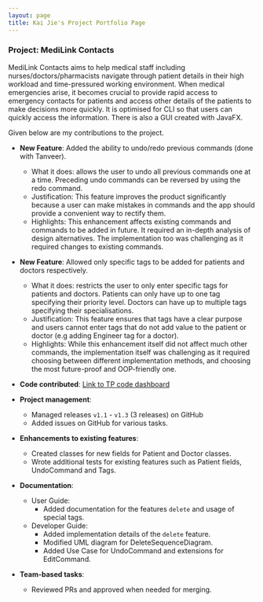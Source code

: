 ```yaml
---
layout: page
title: Kai Jie's Project Portfolio Page
---
```


### Project: MediLink Contacts

MediLink Contacts aims to help medical staff including nurses/doctors/pharmacists navigate through patient details in
their high workload and time-pressured working environment. When medical emergencies arise, it becomes crucial to
provide rapid access to emergency contacts for patients and access other details of the patients to make decisions more
quickly. It is optimised for CLI so that users can quickly access the information. There is also a GUI created with 
JavaFX.

Given below are my contributions to the project.

* **New Feature**: Added the ability to undo/redo previous commands (done with Tanveer).
  * What it does: allows the user to undo all previous commands one at a time. Preceding undo commands can be reversed by using the redo command.
  * Justification: This feature improves the product significantly because a user can make mistakes in commands and the app should provide a convenient way to rectify them.
  * Highlights: This enhancement affects existing commands and commands to be added in future. It required an in-depth analysis of design alternatives. The implementation too was challenging as it required changes to existing commands.

* **New Feature**: Allowed only specific tags to be added for patients and doctors respectively.
  * What it does: restricts the user to only enter specific tags for patients and doctors. Patients can only have up to one tag specifying their priority level. Doctors can have up to multiple tags specifying their specialisations.
  * Justification: This feature ensures that tags have a clear purpose and users cannot enter tags that do not add value to the patient or doctor (e.g adding Engineer tag for a doctor).
  * Highlights: While this enhancement itself did not affect much other commands, the implementation itself was challenging as it required choosing between different implementation methods, and choosing the most future-proof and OOP-friendly one.

* **Code contributed**: [Link to TP code dashboard](https://nus-cs2103-ay2324s1.github.io/tp-dashboard/?search=kohkaijie&breakdown=false&sort=groupTitle%20dsc&sortWithin=title&since=2023-09-22&timeframe=commit&mergegroup=&groupSelect=groupByRepos)

* **Project management**:
  * Managed releases `v1.1` - `v1.3` (3 releases) on GitHub
  * Added issues on GitHub for various tasks.

* **Enhancements to existing features**:
  * Created classes for new fields for Patient and Doctor classes.
  * Wrote additional tests for existing features such as Patient fields, UndoCommand and Tags.

* **Documentation**:
  * User Guide:
    * Added documentation for the features `delete` and usage of special tags.
  * Developer Guide:
    * Added implementation details of the `delete` feature.
    * Modified UML diagram for DeleteSequenceDiagram.
    * Added Use Case for UndoCommand and extensions for EditCommand.

* **Team-based tasks**:
  * Reviewed PRs and approved when needed for merging.


